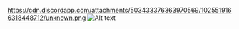 https://cdn.discordapp.com/attachments/503433376363970569/1025519166318448712/unknown.png
![Alt text](https://cdn.discordapp.com/attachments/503433376363970569/1025519166318448712/unknown.png)
